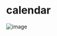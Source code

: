 # calendar
![image](https://user-images.githubusercontent.com/22325850/159490929-cdb1dbcc-cc3d-428c-a3c1-bce830896574.png)

